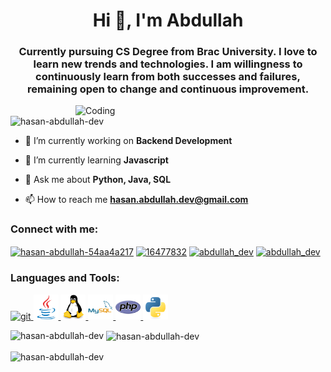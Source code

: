 <h1 align="center">Hi 👋, I'm Abdullah</h1>
<h3 align="center">Currently pursuing CS Degree from Brac University. I love to learn new trends and technologies. I am willingness to continuously learn from both successes and failures, remaining open to change and continuous improvement.</h3>
<img align="right" alt="Coding" width="400" src="https://cdn.dribbble.com/users/1162077/screenshots/3848914/programmer.gif">


<p align="left"> <img src="https://komarev.com/ghpvc/?username=hasan-abdullah-dev&label=Profile%20views&color=0e75b6&style=flat" alt="hasan-abdullah-dev" /> </p>

- 🔭 I’m currently working on **Backend Development**

- 🌱 I’m currently learning **Javascript**

- 💬 Ask me about **Python, Java, SQL**

- 📫 How to reach me **hasan.abdullah.dev@gmail.com**

<h3 align="left">Connect with me:</h3>
<p align="left">
<a href="https://linkedin.com/in/hasan-abdullah-54aa4a217" target="blank"><img align="center" src="https://raw.githubusercontent.com/rahuldkjain/github-profile-readme-generator/master/src/images/icons/Social/linked-in-alt.svg" alt="hasan-abdullah-54aa4a217" height="30" width="40" /></a>
<a href="https://stackoverflow.com/users/16477832" target="blank"><img align="center" src="https://raw.githubusercontent.com/rahuldkjain/github-profile-readme-generator/master/src/images/icons/Social/stack-overflow.svg" alt="16477832" height="30" width="40" /></a>
<a href="https://www.hackerrank.com/abdullah_dev" target="blank"><img align="center" src="https://raw.githubusercontent.com/rahuldkjain/github-profile-readme-generator/master/src/images/icons/Social/hackerrank.svg" alt="abdullah_dev" height="30" width="40" /></a>
<a href="https://www.leetcode.com/abdullah_dev" target="blank"><img align="center" src="https://raw.githubusercontent.com/rahuldkjain/github-profile-readme-generator/master/src/images/icons/Social/leet-code.svg" alt="abdullah_dev" height="30" width="40" /></a>
</p>

<h3 align="left">Languages and Tools:</h3>
<p align="left"> <a href="https://git-scm.com/" target="_blank" rel="noreferrer"> <img src="https://www.vectorlogo.zone/logos/git-scm/git-scm-icon.svg" alt="git" width="40" height="40"/> </a> <a href="https://www.java.com" target="_blank" rel="noreferrer"> <img src="https://raw.githubusercontent.com/devicons/devicon/master/icons/java/java-original.svg" alt="java" width="40" height="40"/> </a> <a href="https://www.linux.org/" target="_blank" rel="noreferrer"> <img src="https://raw.githubusercontent.com/devicons/devicon/master/icons/linux/linux-original.svg" alt="linux" width="40" height="40"/> </a> <a href="https://www.mysql.com/" target="_blank" rel="noreferrer"> <img src="https://raw.githubusercontent.com/devicons/devicon/master/icons/mysql/mysql-original-wordmark.svg" alt="mysql" width="40" height="40"/> </a> <a href="https://www.php.net" target="_blank" rel="noreferrer"> <img src="https://raw.githubusercontent.com/devicons/devicon/master/icons/php/php-original.svg" alt="php" width="40" height="40"/> </a> <a href="https://www.python.org" target="_blank" rel="noreferrer"> <img src="https://raw.githubusercontent.com/devicons/devicon/master/icons/python/python-original.svg" alt="python" width="40" height="40"/> </a> </p>

<p><img align="left" src="https://github-readme-stats.vercel.app/api/top-langs?username=hasan-abdullah-dev&show_icons=true&locale=en&layout=compact" alt="hasan-abdullah-dev" /></p>

<p>&nbsp;<img align="center" src="https://github-readme-stats.vercel.app/api?username=hasan-abdullah-dev&show_icons=true&locale=en" alt="hasan-abdullah-dev" /></p>

<p><img align="center" src="https://github-readme-streak-stats.herokuapp.com/?user=hasan-abdullah-dev&" alt="hasan-abdullah-dev" /></p>

